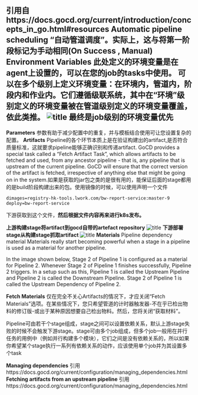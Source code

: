 引用自https://docs.gocd.org/current/introduction/concepts_in_go.html#resources
**Automatic pipeline scheduling**
“自动管道调度”。实际上，这与将第一阶段标记为手动相同(On Success , Manual)
**Environment Variables** 
此处定义的环境变量是在agent上设置的，可以在您的job的tasks中使用。
可以在多个级别上定义环境变量：在环境内，管道内，阶段内和作业内。它们遵循级联系统，其中在“环境”级别定义的环境变量被在管道级别定义的环境变量覆盖，依此类推。
![title](https://leanote.com/api/file/getImage?fileId=5db7b588ab6441133600024c)
**最终是job级别的环境变量优先**
----------

**Parameters**
参数有助于减少配置中的重复，并与模板结合使用可让您设置复杂的配置。
**Artifacts**
Pipeline的各个环节本质上是在验证构建出的artifact,是否符合质量标准，这就要求pipeline能够正确识别和传递artifact.
GoCD provides a special task called a “Fetch Artifact Task”, which allows artifacts to be fetched and used, from any ancestor pipeline - that is, any pipeline that is upstream of the current pipeline. GoCD will ensure that the correct version of the artifact is fetched, irrespective of anything else that might be going on in the system.如果是获取的jar包之类的是很有用的，能保证后面的stage都用的是build阶段构建出来的包。使用镜像的时候，可以使用声明一个文件
```
dimages=registry-hk-tools.lwork.com/bw-report-service:master-9
deploy=bw-report-service
```
下游获取到这个文件，**然后根据文件内容再来进行k8s发布。**

**上游构建stage将artifact到gocd自带的artefact repository**
![title](https://leanote.com/api/file/getImage?fileId=5db6ad44ab64414a420008ef)
**下游部署stage从构建stage抓取artifact**
![title](https://leanote.com/api/file/getImage?fileId=5db6adbdab64414847000989)
**Materials**
Pipeline dependency material
Materials really start becoming powerful when a stage in a pipeline is used as a material for another pipeline.

In the image shown below, Stage 2 of Pipeline 1 is configured as a material for Pipeline 2. Whenever Stage 2 of Pipeline 1 finishes successfully, Pipeline 2 triggers. In a setup such as this, Pipeline 1 is called the Upstream Pipeline and Pipeline 2 is called the Downstream Pipeline. Stage 2 of Pipeline 1 is called the Upstream Dependency of Pipeline 2.

**Fetch Materials**
仅在完全不关心Artifacts的情况下，才应关闭“Fetch Materials”选项。在某些情况下，您只希望管道的计时器触发器-不在乎已检出物料的修订版-或出于某种原因想要自己检出物料。然后，您将关闭“获取材料”。

Pipeline可由若干个stage组成，stage之间可以设置依赖关系，默认上游stage失败的时候不会触发下游stage。stage可由多个job组成，但多个job一般用在并行任务的用例中（例如并行构建多个模块），它们之间是没有依赖关系的，所以如果你希望某个stage执行一系列有依赖关系的动作，应该使用单个job并为其设置多个task

**Managing dependencies**
引用https://docs.gocd.org/current/configuration/managing_dependencies.html
**Fetching artifacts from an upstream pipeline**
引用https://docs.gocd.org/current/configuration/managing_dependencies.html
